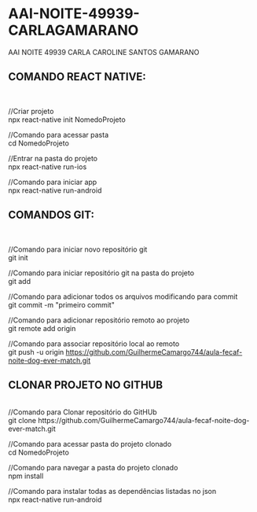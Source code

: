 # AAI-NOITE-49939-CARLAGAMARANO
AAI NOITE 49939 CARLA CAROLINE SANTOS GAMARANO


<h2>COMANDO REACT NATIVE:</h2><br>

//Criar projeto<br>
npx react-native init NomedoProjeto<br>

//Comando para acessar pasta<br>
cd NomedoProjeto<br>

//Entrar na pasta do projeto<br>
npx react-native run-ios<br>

//Comando para iniciar app<br>
npx react-native run-android<br>


<h2>COMANDOS GIT:</h2><br>

//Comando para iniciar novo repositório git<br>
git init<br>


//Comando para iniciar repositório git na pasta do projeto<br> 
git add<br>

//Comando para adicionar todos os arquivos modificando para commit<br>
git commit -m "primeiro commit"<br>

//Comando para adicionar repositório remoto ao projeto<br>
git remote add origin<br>

//Comando para associar repositório local ao remoto<br>
git push -u origin https://github.com/GuilhermeCamargo744/aula-fecaf-noite-dog-ever-match.git<br>


<h2>CLONAR PROJETO NO GITHUB</h2><br>
//Comando para Clonar repositório do GitHUb<br>
git clone https://github.com/GuilhermeCamargo744/aula-fecaf-noite-dog-ever-match.git<br>

//Comando para acessar pasta do projeto clonado<br>
cd NomedoProjeto<br>

//Comando para navegar a pasta do projeto clonado<br>
npm install<br>

//Comando para instalar todas as dependências listadas no json<br>
npx react-native run-android<br>












